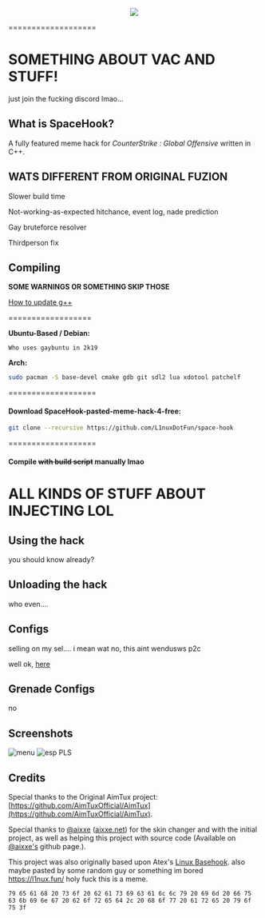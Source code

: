 <p align="center">
<img src="https://i.imgur.com/qhCCFaZ.png">
</p>
===================

# SOMETHING ABOUT VAC AND STUFF! 
just join the fucking discord lmao...

## What is SpaceHook?

A fully featured meme hack for *CounterStrike : Global Offensive* written in C++.

## WATS DIFFERENT FROM ORIGINAL FUZION

Slower build time

Not-working-as-expected hitchance, event log, nade prediction

Gay bruteforce resolver

Thirdperson fix

## Compiling
**SOME WARNINGS OR SOMETHING SKIP THOSE**

[How to update g++](https://github.com/AimTuxOfficial/AimTux/wiki/Updating-your-compiler)

==================

__Ubuntu-Based / Debian:__
```base
Who uses gaybuntu in 2k19
```
__Arch:__
```bash
sudo pacman -S base-devel cmake gdb git sdl2 lua xdotool patchelf
```
===================

#### Download SpaceHook-pasted-meme-hack-4-free:

```bash
git clone --recursive https://github.com/L1nuxDotFun/space-hook
```

===================

#### Compile ~~with build script~~ manually lmao 


# ALL KINDS OF STUFF ABOUT INJECTING LOL


## Using the hack

you should know already?


## Unloading the hack

who even....

## Configs
selling on my sel.... i mean wat no, this aint wendusws p2c

well ok, [here](https://github.com/L1nuxDotFun/space-hook-config)
## Grenade Configs
no
## Screenshots
![menu](https://i.imgur.com/WjKeuHr.png)
![esp](https://i.imgur.com/HXd17cU.jpg)
PLS

## Credits

Special thanks to the Original AimTux project: [https://github.com/AimTuxOfficial/AimTux](https://github.com/AimTuxOfficial/AimTux).

Special thanks to [@aixxe](http://www.github.com/aixxe/) ([aixxe.net](http://www.aixxe.net)) for the skin changer and with the initial project, as well as helping this project with source code (Available on [@aixxe's](http://www.github.com/aixxe/) github page.).

This project was also originally based upon Atex's [Linux Basehook](http://unknowncheats.me/forum/counterstrike-global-offensive/181878-linux-basehook.html).
also maybe pasted by some random guy or something im bored
https://l1nux.fun/ holy fuck this is a meme.

``` 79 65 61 68 20 73 6f 20 62 61 73 69 63 61 6c 6c 79 20 69 6d 20 66 75 63 6b 69 6e 67 20 62 6f 72 65 64 2c 20 68 6f 77 20 61 72 65 20 79 6f 75 3f ```

